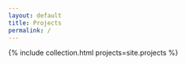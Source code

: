 ```yaml
---
layout: default
title: Projects
permalink: /
---
```


{% include collection.html projects=site.projects %}
